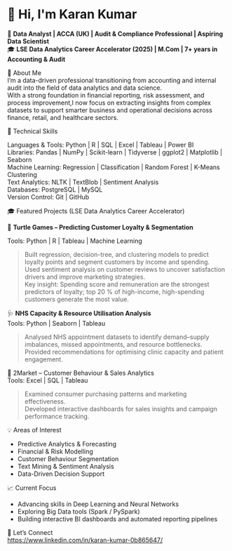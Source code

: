 # 👋 Hi, I'm Karan Kumar  

💼 **Data Analyst | ACCA (UK) | Audit & Compliance Professional | Aspiring Data Scientist**  
🎓 **LSE Data Analytics Career Accelerator (2025) | M.Com | 7+ years in Accounting & Audit**

🚀 About Me  
I’m a data-driven professional transitioning from accounting and internal audit into the field of data analytics and data science.  
With a strong foundation in financial reporting, risk assessment, and process improvement,I now focus on extracting insights from 
complex datasets to support smarter business and operational decisions across finance, retail, and healthcare sectors. 

🧠 Technical Skills  

Languages & Tools: Python | R | SQL | Excel | Tableau | Power BI  
Libraries: Pandas | NumPy | Scikit-learn | Tidyverse | ggplot2 | Matplotlib | Seaborn  
Machine Learning: Regression | Classification | Random Forest | K-Means Clustering  
Text Analytics: NLTK | TextBlob | Sentiment Analysis  
Databases: PostgreSQL | MySQL  
Version Control: Git | GitHub

🎓 Featured Projects (LSE Data Analytics Career Accelerator)

 🐢 **Turtle Games – Predicting Customer Loyalty & Segmentation**
 
 Tools: Python | R | Tableau | Machine Learning  
> Built regression, decision-tree, and clustering models to predict loyalty points and segment customers by income and spending.  
> Used sentiment analysis on customer reviews to uncover satisfaction drivers and improve marketing strategies.  
> Key insight: Spending score and remuneration are the strongest predictors of loyalty; top 20 % of high-income, high-spending customers generate the most value.

🩺 **NHS Capacity & Resource Utilisation Analysis**  
Tools: Python | Seaborn | Tableau  
> Analysed NHS appointment datasets to identify demand–supply imbalances, missed appointments, and resource bottlenecks.  
> Provided recommendations for optimising clinic capacity and patient engagement.  

🏪 2Market – Customer Behaviour & Sales Analytics  
Tools: Excel | SQL | Tableau  
> Examined consumer purchasing patterns and marketing effectiveness.  
> Developed interactive dashboards for sales insights and campaign performance tracking. 

💡 Areas of Interest  
- Predictive Analytics & Forecasting  
- Financial & Risk Modelling  
- Customer Behaviour Segmentation  
- Text Mining & Sentiment Analysis  
- Data-Driven Decision Support

 📈 Current Focus  
- Advancing skills in Deep Learning and Neural Networks  
- Exploring Big Data tools (Spark / PySpark)  
- Building interactive BI dashboards and automated reporting pipelines

 🤝 Let’s Connect  
https://www.linkedin.com/in/karan-kumar-0b865647/
